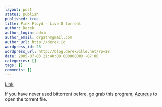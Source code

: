 ```yaml
---
layout: post
status: publish
published: true
title: Pink Floyd - Live 8 torrent
author: Derek
author_login: admin
author_email: drgath@gmail.com
author_url: http://derek.io
wordpress_id: 28
wordpress_url: http://blog.derekville.net/?p=28
date: 2005-07-03 21:40:08.000000000 -07:00
categories: []
tags: []
comments: []
---
```

<a href="http://groovy.serveftp.com:6969/torrent.html?info_hash=d7efeb7d48e00018ca5c4afbc5f058a73e657b46">Link</a>

If you have never used bittorrent before, go grab this program, <a href="http://azureus.sourceforge.net/download.php">Azureus</a> to open the torrent file.
